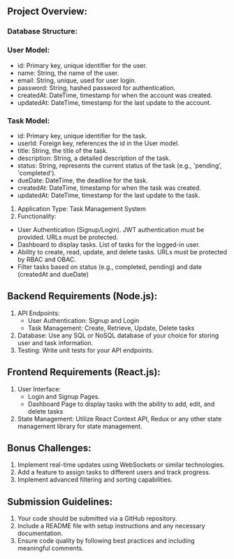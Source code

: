 ## Project Overview:
### Database Structure:
### User Model:
- id: Primary key, unique identifier for the user.
- name: String, the name of the user.
- email: String, unique, used for user login.
- password: String, hashed password for authentication.
- createdAt: DateTime, timestamp for when the account was created.
- updatedAt: DateTime, timestamp for the last update to the account.



### Task Model:
- id: Primary key, unique identifier for the task.
- userId: Foreign key, references the id in the User model.
- title: String, the title of the task.
- description: String, a detailed description of the task.
- status: String, represents the current status of the task (e.g., 'pending', 'completed').
- dueDate: DateTime, the deadline for the task.
- createdAt: DateTime, timestamp for when the task was created.
- updatedAt: DateTime, timestamp for the last update to the task.
1. Application Type: Task Management System
2. Functionality:
- User Authentication (Signup/Login). JWT authentication must be provided. URLs must
be protected.
- Dashboard to display tasks. List of tasks for the logged-in user.
- Ability to create, read, update, and delete tasks. URLs must be protected by RBAC and
OBAC.
- Filter tasks based on status (e.g., completed, pending) and date (createdAt and
dueDate)
## Backend Requirements (Node.js):
1. API Endpoints:
    - User Authentication: Signup and Login
    - Task Management: Create, Retrieve, Update, Delete tasks
2. Database: Use any SQL or NoSQL database of your choice for storing user and task
information.
3. Testing: Write unit tests for your API endpoints.
## Frontend Requirements (React.js):
1. User Interface:
    - Login and Signup Pages.
    - Dashboard Page to display tasks with the ability to add, edit, and delete tasks
2. State Management: Utilize React Context API, Redux or any other state management
library for state management.
## Bonus Challenges:
1. Implement real-time updates using WebSockets or similar technologies.
2. Add a feature to assign tasks to different users and track progress.
3. Implement advanced filtering and sorting capabilities.
## Submission Guidelines:
1. Your code should be submitted via a GitHub repository.
2. Include a README file with setup instructions and any necessary documentation.
3. Ensure code quality by following best practices and including meaningful comments.